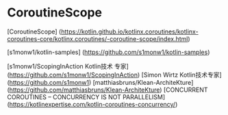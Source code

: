 # CoroutineScope
[CoroutineScope] (https://kotlin.github.io/kotlinx.coroutines/kotlinx-coroutines-core/kotlinx.coroutines/-coroutine-scope/index.html)

[s1monw1/kotlin-samples] (https://github.com/s1monw1/kotlin-samples)

[s1monw1/ScopingInAction Kotlin技术 专家] (https://github.com/s1monw1/ScopingInAction)
[Simon Wirtz Kotlin技术专家] (https://github.com/s1monw1)
[matthiasbruns/Klean-ArchiteKture] (https://github.com/matthiasbruns/Klean-ArchiteKture)
[CONCURRENT COROUTINES – CONCURRENCY IS NOT PARALLELISM] (https://kotlinexpertise.com/kotlin-coroutines-concurrency/)










